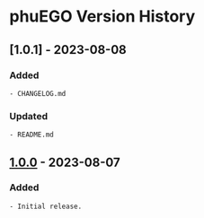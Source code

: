 # phuEGO Version History

## [1.0.1] - 2023-08-08

### Added
    - CHANGELOG.md
### Updated
    - README.md

## [1.0.0](https://github.com/haoqichen20/phuego/releases/tag/v1.0.0) - 2023-08-07

### Added
    - Initial release.